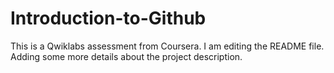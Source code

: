 # Introduction-to-Github
This is a Qwiklabs assessment from Coursera. I am editing the README file. Adding some more details about the project description.
